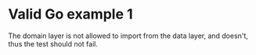 # Valid Go example 1

The domain layer is not allowed to import from the data layer, and doesn't, thus the test should not fail.
